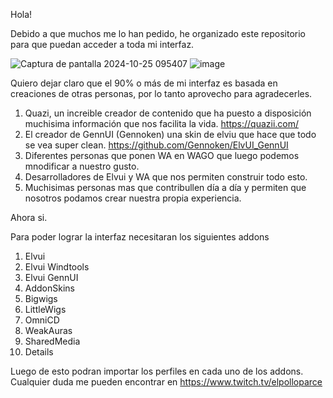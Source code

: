 Hola!

Debido a que muchos me lo han pedido, he organizado este repositorio para que puedan acceder a toda mi interfaz.

![Captura de pantalla 2024-10-25 095407](https://github.com/user-attachments/assets/b5bcf4a3-aa98-4aad-bd5e-271d38af96d7)
![image](https://github.com/user-attachments/assets/b23cbc6e-2538-4f22-9445-74180ebe0f07)

Quiero dejar claro que el 90% o más de mi interfaz es basada en creaciones de otras personas, por lo tanto aprovecho para agradecerles.
1. Quazi, un increible creador de contenido que ha puesto a disposición muchisima información que nos facilita la vida. https://quazii.com/
2. El creador de GennUI (Gennoken) una skin de elviu que hace que todo se vea super clean. https://github.com/Gennoken/ElvUI_GennUI
3. Diferentes personas que ponen WA en WAGO que luego podemos mnodificar a nuestro gusto.
4. Desarrolladores de Elvui y WA que nos permiten construir todo esto.
5. Muchisimas personas mas que contribullen día a día y permiten que nosotros podamos crear nuestra propia experiencia.

Ahora si.

Para poder lograr la interfaz necesitaran los siguientes addons
1. Elvui
2. Elvui Windtools
3. Elvui GennUI
4. AddonSkins
5. Bigwigs
6. LittleWigs
7. OmniCD
8. WeakAuras
9. SharedMedia
10. Details

Luego de esto podran importar los perfiles en cada uno de los addons.
Cualquier duda me pueden encontrar en https://www.twitch.tv/elpolloparce
